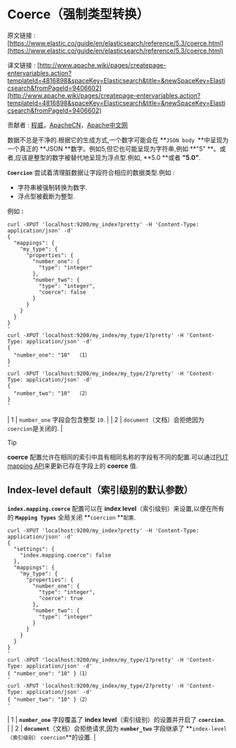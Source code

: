 # Coerce（强制类型转换）

原文链接 :[https://www.elastic.co/guide/en/elasticsearch/reference/5.3/coerce.html](https://www.elastic.co/guide/en/elasticsearch/reference/5.3/coerce.html)

译文链接 : [http://www.apache.wiki/pages/createpage-entervariables.action?templateId=4816898&spaceKey=Elasticsearch&title=&newSpaceKey=Elasticsearch&fromPageId=9406602](http://www.apache.wiki/pages/createpage-entervariables.action?templateId=4816898&spaceKey=Elasticsearch&title=&newSpaceKey=Elasticsearch&fromPageId=9406602)

贡献者 : [程威](/display/~chengwei)，[ApacheCN](/display/~apachecn)，[Apache中文网](/display/~apachechina)

数据不总是干净的.根据它的生成方式,一个数字可能会在 **`JSON body `**中呈现为一个真正的 **JSON **数字。例如5,但它也可能呈现为字符串,例如 **"5" **。或者,应该是整型的数字被替代地呈现为浮点型.例如, **5.0 **或者 **"5.0"**.

**`Coercion`** 尝试着清理脏数据让字段符合相应的数据类型.例如 :

*   字符串被强制转换为数字.
*   浮点型被截断为整型.

例如 **:**

```
curl -XPUT 'localhost:9200/my_index?pretty' -H 'Content-Type: application/json' -d'
{
  "mappings": {
    "my_type": {
      "properties": {
        "number_one": {
          "type": "integer"
        },
        "number_two": {
          "type": "integer",
          "coerce": false
        }
      }
    }
  }
}
'
curl -XPUT 'localhost:9200/my_index/my_type/1?pretty' -H 'Content-Type: application/json' -d'
{
  "number_one": "10"  （1）
}
'
curl -XPUT 'localhost:9200/my_index/my_type/2?pretty' -H 'Content-Type: application/json' -d'
{
  "number_two": "10"  （2）
}
'
```

| 1 | `number_one` 字段会包含整型 `10`. |
| 2 | `document`（文档）会拒绝因为`coercion`是关闭的. |

Tip

**coerce** 配置允许在相同的索引中具有相同名称的字段有不同的配置.可以通过[PUT mapping API](https://www.elastic.co/guide/en/elasticsearch/reference/5.3/indices-put-mapping.html)来更新已存在字段上的 **coerce** 值.

## Index-level default（索引级别的默认参数）

**`index.mapping.coerce`** 配置可以在 **index level**（索引级别）来设置,以便在所有的 **`Mapping Types`** 全局关闭 **`coercion` **`配置`.

```
curl -XPUT 'localhost:9200/my_index?pretty' -H 'Content-Type: application/json' -d'
{
  "settings": {
    "index.mapping.coerce": false
  },
  "mappings": {
    "my_type": {
      "properties": {
        "number_one": {
          "type": "integer",
          "coerce": true
        },
        "number_two": {
          "type": "integer"
        }
      }
    }
  }
}
'
curl -XPUT 'localhost:9200/my_index/my_type/1?pretty' -H 'Content-Type: application/json' -d'
{ "number_one": "10" }（1）
'
curl -XPUT 'localhost:9200/my_index/my_type/2?pretty' -H 'Content-Type: application/json' -d'
{ "number_two": "10" }（2）
'
```

| 1 | **`number_one`** 字段覆盖了 **index level**（索引级别）的设置并开启了 **`coercion`**. |
| 2 | **`document`**（文档）会拒绝请求,因为 **`number_two`** 字段继承了 **`index-level（索引级别）` `coercion`**的设置. |
